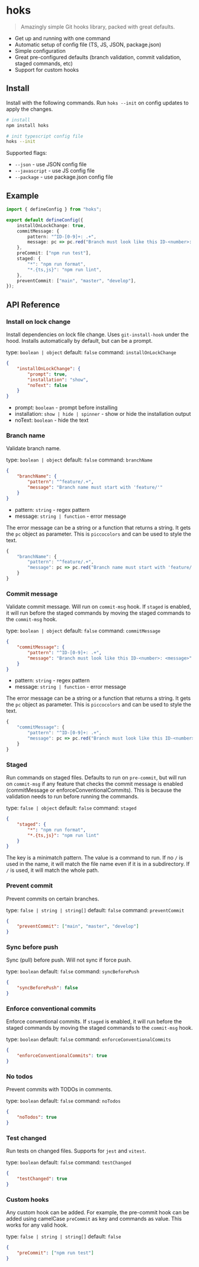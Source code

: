 # hoks

> Amazingly simple Git hooks library, packed with great defaults.

-   Get up and running with one command
-   Automatic setup of config file (TS, JS, JSON, package.json)
-   Simple configuration
-   Great pre-configured defaults (branch validation, commit validation, staged commands, etc)
-   Support for custom hooks

## Install

Install with the following commands. Run `hoks --init` on config updates to apply the changes.

```bash
# install
npm install hoks

# init typescript config file
hoks --init
```

Supported flags:

-   `--json` - use JSON config file
-   `--javascript` - use JS config file
-   `--package` - use package.json config file

## Example

```ts
import { defineConfig } from "hoks";

export default defineConfig({
    installOnLockChange: true,
    commitMessage: {
        pattern: "^ID-[0-9]+: .+",
        message: pc => pc.red("Branch must look like this ID-<number>: <message>"),
    },
    preCommit: ["npm run test"],
    staged: {
        "*": "npm run format",
        "*.{ts,js}": "npm run lint",
    },
    preventCommit: ["main", "master", "develop"],
});
```

## API Reference

### Install on lock change

Install dependencies on lock file change. Uses `git-install-hook` under the hood. Installs automatically by default, but can be a prompt.

type: `boolean | object`
default: `false`
command: `installOnLockChange`

```json
{
    "installOnLockChange": {
        "prompt": true,
        "installation": "show",
        "noText": false
    }
}
```

-   prompt: `boolean` - prompt before installing
-   installation: `show | hide | spinner` - show or hide the installation output
-   noText: `boolean` - hide the text

### Branch name

Validate branch name.

type: `boolean | object`
default: `false`
command: `branchName`

```json
{
    "branchName": {
        "pattern": "^feature/.+",
        "message": "Branch name must start with 'feature/'"
    }
}
```

-   pattern: `string` - regex pattern
-   message: `string | function` - error message

The error message can be a string or a function that returns a string. It gets the `pc` object as parameter. This is `piccocolors` and can be used to style the text.

```ts
{
    "branchName": {
        "pattern": "^feature/.+",
        "message": pc => pc.red("Branch name must start with 'feature/'")
    }
}
```

### Commit message

Validate commit message. Will run on `commit-msg` hook. If `staged` is enabled, it will run before the staged commands by moving the staged commands to the `commit-msg` hook.

type: `boolean | object`
default: `false`
command: `commitMessage`

```json
{
    "commitMessage": {
        "pattern": "^ID-[0-9]+: .+",
        "message": "Branch must look like this ID-<number>: <message>"
    }
}
```

-   pattern: `string` - regex pattern
-   message: `string | function` - error message

The error message can be a string or a function that returns a string. It gets the `pc` object as parameter. This is `piccocolors` and can be used to style the text.

```ts
{
    "commitMessage": {
        "pattern": "^ID-[0-9]+: .+",
        "message": pc => pc.red("Branch must look like this ID-<number>: <message>")
    }
}
```

### Staged

Run commands on staged files. Defaults to run on `pre-commit`, but will run on `commit-msg` if any feature that checks the commit message is enabled (commitMessage or enforceConventionalCommits). This is because the validation needs to run before running the commands.

type: `false | object`
default: `false`
command: `staged`

```json
{
    "staged": {
        "*": "npm run format",
        "*.{ts,js}": "npm run lint"
    }
}
```

The key is a minimatch pattern. The value is a command to run. If no `/` is used in the name, it will match the file name even if it is in a subdirectory. If `/` is used, it will match the whole path.

### Prevent commit

Prevent commits on certain branches.

type: `false | string | string[]`
default: `false`
command: `preventCommit`

```json
{
    "preventCommit": ["main", "master", "develop"]
}
```

### Sync before push

Sync (pull) before push. Will not sync if force push.

type: `boolean`
default: `false`
command: `syncBeforePush`

```json
{
    "syncBeforePush": false
}
```

### Enforce conventional commits

Enforce conventional commits. If `staged` is enabled, it will run before the staged commands by moving the staged commands to the `commit-msg` hook.

type: `boolean`
default: `false`
command: `enforceConventionalCommits`

```json
{
    "enforceConventionalCommits": true
}
```

### No todos

Prevent commits with TODOs in comments.

type: `boolean`
default: `false`
command: `noTodos`

```json
{
    "noTodos": true
}
```

### Test changed

Run tests on changed files. Supports for `jest` and `vitest`.

type: `boolean`
default: `false`
command: `testChanged`

```json
{
    "testChanged": true
}
```

### Custom hooks

Any custom hook can be added. For example, the pre-commit hook can be added using camelCase `preCommit` as key and commands as value. This works for any valid hook.

type: `false | string | string[]`
default: `false`

```json
{
    "preCommit": ["npm run test"]
}
```
